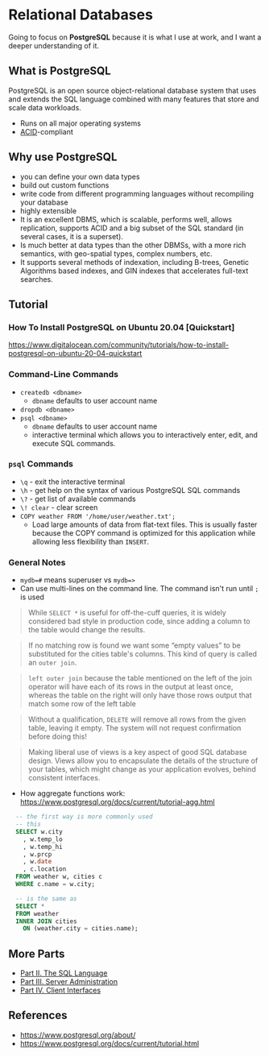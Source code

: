 # Relational Databases

Going to focus on **PostgreSQL** because it is what I use at work, and I want a deeper understanding of it.

## What is PostgreSQL

PostgreSQL is an open source object-relational database system that uses and extends the SQL language combined with many features that store and scale data workloads.

- Runs on all major operating systems
- [ACID](https://en.wikipedia.org/wiki/ACID)-compliant

## Why use PostgreSQL

- you can define your own data types
- build out custom functions
- write code from different programming languages without recompiling your database
- highly extensible
- It is an excellent DBMS, which is scalable, performs well, allows replication, supports ACID and a big subset of the SQL standard (in several cases, it is a superset).
- Is much better at data types than the other DBMSs, with a more rich semantics, with geo-spatial types, complex numbers, etc.
- It supports several methods of indexation, including B-trees, Genetic Algorithms based indexes, and GIN indexes that accelerates full-text searches.

## Tutorial

### How To Install PostgreSQL on Ubuntu 20.04 [Quickstart]

https://www.digitalocean.com/community/tutorials/how-to-install-postgresql-on-ubuntu-20-04-quickstart

### Command-Line Commands

- `createdb <dbname>`
  - `dbname` defaults to user account name
- `dropdb <dbname>`
- `psql <dbname>`
  - `dbname` defaults to user account name
  - interactive terminal which allows you to interactively enter, edit, and execute SQL commands.

### `psql` Commands

- `\q` - exit the interactive terminal
- `\h` - get help on the syntax of various PostgreSQL SQL commands
- `\?` - get list of available commands
- `\! clear` - clear screen
- `COPY weather FROM '/home/user/weather.txt';`
  - Load large amounts of data from flat-text files.
    This is usually faster because the COPY command is optimized for this application while allowing less flexibility than `INSERT`.

### General Notes

- `mydb=#` means superuser vs `mydb=>`
- Can use multi-lines on the command line. The command isn't run until `;` is used
> While `SELECT *` is useful for off-the-cuff queries, it is widely considered bad style in production code, since adding a column to the table would change the results.

> If no matching row is found we want some “empty values” to be substituted for the cities table's columns. This kind of query is called an `outer join`.

> `left outer join` because the table mentioned on the left of the join operator will have each of its rows in the output at least once, whereas the table on the right will only have those rows output that match some row of the left table

> Without a qualification, `DELETE` will remove all rows from the given table, leaving it empty. The system will not request confirmation before doing this!

> Making liberal use of views is a key aspect of good SQL database design. Views allow you to encapsulate the details of the structure of your tables, which might change as your application evolves, behind consistent interfaces.

- How aggregate functions work: https://www.postgresql.org/docs/current/tutorial-agg.html


```sql
  -- the first way is more commonly used
  -- this
  SELECT w.city
    , w.temp_lo
    , w.temp_hi
    , w.prcp
    , w.date
    , c.location
  FROM weather w, cities c
  WHERE c.name = w.city;

  -- is the same as
  SELECT *
  FROM weather
  INNER JOIN cities
    ON (weather.city = cities.name);

```


## More Parts
- [Part II. The SQL Language](https://www.postgresql.org/docs/current/sql.html)
- [Part III. Server Administration](https://www.postgresql.org/docs/current/admin.html)
- [Part IV. Client Interfaces](https://www.postgresql.org/docs/current/client-interfaces.html)

## References

- https://www.postgresql.org/about/
- https://www.postgresql.org/docs/current/tutorial.html
